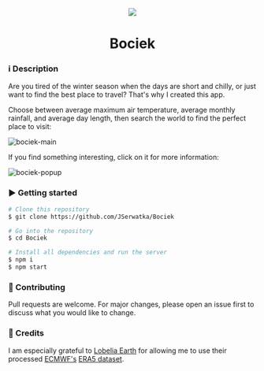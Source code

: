 <div align="center">
  <img  src="https://user-images.githubusercontent.com/33938646/134317557-6f72ce3a-0ed4-45b0-9008-f2990ced3d25.png">
  <h1>Bociek</h1>
</div>

### :information_source: Description
Are you tired of the winter season when the days are short and chilly, or just want to find the best place to travel? That's why I created this app. 

Choose between average maximum air temperature, average monthly rainfall, and average day length, then search the world to find the perfect place to visit:

![bociek-main](https://user-images.githubusercontent.com/33938646/134327555-031cc3df-16f8-479c-84c6-08d90241bd53.gif)

If you find something interesting, click on it for more information:

![bociek-popup](https://user-images.githubusercontent.com/33938646/134327561-cbae8ce6-1338-472d-a03c-6aaabe68c846.gif)

### :arrow_forward: Getting started
```bash
# Clone this repository
$ git clone https://github.com/JSerwatka/Bociek

# Go into the repository
$ cd Bociek

# Install all dependencies and run the server
$ npm i
$ npm start
```

### :gift: Contributing

Pull requests are welcome. For major changes, please open an issue first to discuss what you would like to change.

### :pray: Credits
I am especially grateful to [Lobelia Earth](https://www.lobelia.earth/) for allowing me to use their processed [ECMWF's](https://www.ecmwf.int/) [ERA5 dataset](https://www.ecmwf.int/en/forecasts/datasets/reanalysis-datasets/era5).
